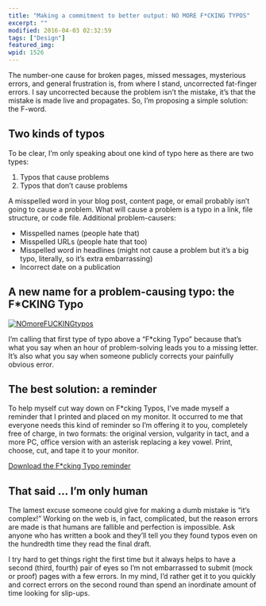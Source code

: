 ```yaml
---
title: "Making a commitment to better output: NO MORE F*CKING TYPOS"
excerpt: ""
modified: 2016-04-03 02:32:59
tags: ["Design"]
featured_img:
wpid: 1526
---
```



The number-one cause for broken pages, missed messages, mysterious errors, and general frustration is, from where I stand, uncorrected fat-finger errors. I say uncorrected because the problem isn’t the mistake, it’s that the mistake is made live and propagates. So, I’m proposing a simple solution: the F-word.

## Two kinds of typos

To be clear, I’m only speaking about one kind of typo here as there are two types:

1. Typos that cause problems
2. Typos that don’t cause problems

A misspelled word in your blog post, content page, or email probably isn’t going to cause a problem. What will cause a problem is a typo in a link, file structure, or code file. Additional problem-causers:

- Misspelled names (people hate that)
- Misspelled URLs (people hate that too)
- Misspelled word in headlines (might not cause a problem but it’s a big typo, literally, so it’s extra embarrassing)
- Incorrect date on a publication

## A new name for a problem-causing typo: the F\*CKING Typo

[![](/_images/2010/04/NOmoreFUCKINGtypos.png "NOmoreFUCKINGtypos")](https://www.icloud.com/iclouddrive/02fTkH8wmpv6c4y6LlFrE4FsQ#NOmoreFUCKINGtypos)

I’m calling that first type of typo above a “F\*cking Typo” because that’s what you say when an hour of problem-solving leads you to a missing letter. It’s also what you say when someone publicly corrects your painfully obvious error.

## The best solution: a reminder

To help myself cut way down on F\*cking Typos, I’ve made myself a reminder that I printed and placed on my monitor. It occurred to me that everyone needs this kind of reminder so I’m offering it to you, completely free of charge, in two formats: the original version, vulgarity in tact, and a more PC, office version with an asterisk replacing a key vowel. Print, choose, cut, and tape it to your monitor.

[Download the F\*cking Typo reminder](https://www.icloud.com/iclouddrive/02fTkH8wmpv6c4y6LlFrE4FsQ#NOmoreFUCKINGtypos)

## That said ... I’m only human

The lamest excuse someone could give for making a dumb mistake is “it’s complex!” Working on the web is, in fact, complicated, but the reason errors are made is that humans are fallible and perfection is impossible. Ask anyone who has written a book and they’ll tell you they found typos even on the hundredth time they read the final draft.

I try hard to get things right the first time but it always helps to have a second (third, fourth) pair of eyes so I’m not embarrassed to submit (mock or proof) pages with a few errors. In my mind, I’d rather get it to you quickly and correct errors on the second round than spend an inordinate amount of time looking for slip-ups.
